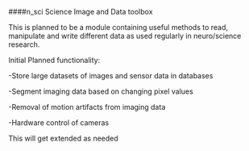 ####n_sci Science Image and Data toolbox



This is planned to be a module containing useful methods to read, manipulate and write different data as used regularly in neuro/science research.



Initial Planned functionality:

-Store large datasets of images and sensor data in databases

-Segment imaging data based on changing pixel values

-Removal of motion artifacts from imaging data

-Hardware control of cameras



This will get extended as needed